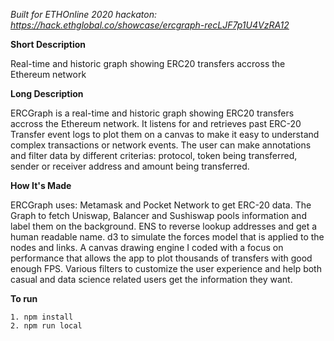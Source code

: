 *Built for ETHOnline 2020 hackaton: https://hack.ethglobal.co/showcase/ercgraph-recLJF7p1U4VzRA12*

**Short Description**

Real-time and historic graph showing ERC20 transfers accross the Ethereum network

**Long Description**

ERCGraph is a real-time and historic graph showing ERC20 transfers accross the Ethereum network.
It listens for and retrieves past ERC-20 Transfer event logs to plot them on a canvas to make it easy to understand complex transactions or network events.
The user can make annotations and filter data by different criterias: protocol, token being transferred, sender or receiver address and amount being transferred.

**How It's Made**

ERCGraph uses:
Metamask and Pocket Network to get ERC-20 data.
The Graph to fetch Uniswap, Balancer and Sushiswap pools information and label them on the background.
ENS to reverse lookup addresses and get a human readable name.
d3 to simulate the forces model that is applied to the nodes and links.
A canvas drawing engine I coded with a focus on performance that allows the app to plot thousands of transfers with good enough FPS.
Various filters to customize the user experience and help both casual and data science related users get the information they want.

**To run**

```
1. npm install
2. npm run local
```

